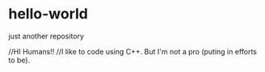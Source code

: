 # hello-world
just another repository


//HI Humans!!
//I like to code using C++. But I'm not a pro (puting in efforts to be).   
